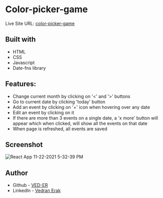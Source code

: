 # Color-picker-game



Live Site URL: [color-picker-game](https://color-game-f41a7.web.app/)


## Built with

- HTML
- CSS
- Javascript
- Date-fns library


## Features:

- Change current month by clicking on '<' and '>' buttons
- Go to current date by clicking 'today' button
- Add an event by clicking on '+' icon when hovering over any date
- Edit an event by clicking on it
- If there are more than 3 events on a single date, a 'x more' button will appear which when clicked, will show all the events on that date
- When page is refreshed, all events are saved

## Screenshot
![React App 11-22-2021 5-32-39 PM](https://user-images.githubusercontent.com/92994473/142899250-5d162da1-e722-4541-a142-b15f878a50ac.png)



## Author

- Github - [VED-ER](https://github.com/VED-ER)
- LinkedIn - [Vedran Erak](https://www.linkedin.com/in/vedran-erak-9b8321212/)


